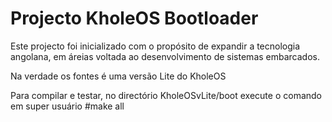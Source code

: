# Projecto KholeOS Bootloader

Este projecto foi inicializado com o propósito de expandir a tecnologia angolana, em áreias voltada ao desenvolvimento de sistemas embarcados.

Na verdade os fontes é uma versão Lite do KholeOS 

Para compilar e testar, no directório KholeOSvLite/boot execute o comando em super usuário #make all
